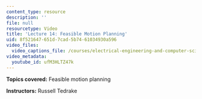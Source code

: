 ```yaml
---
content_type: resource
description: ''
file: null
resourcetype: Video
title: 'Lecture 14: Feasible Motion Planning'
uid: 8f521647-651d-7cad-5b74-61034930a596
video_files:
  video_captions_file: /courses/electrical-engineering-and-computer-science/6-832-underactuated-robotics-spring-2009/video-lectures/lecture-14-feasible-motion-planning/ufM3HLTZ47k.vtt
video_metadata:
  youtube_id: ufM3HLTZ47k
---
```


**Topics covered:** Feasible motion planning

**Instructors:** Russell Tedrake